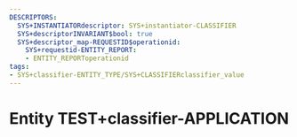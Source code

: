 ```yaml
---
DESCRIPTORS:
  SYS+INSTANTIATORdescriptor: SYS+instantiator-CLASSIFIER
  SYS+descriptorINVARIANT$bool: true
  SYS+descriptor_map-REQUESTID$operationid:
    SYS+requestid-ENTITY_REPORT:
    - ENTITY_REPORToperationid
tags:
- SYS+classifier-ENTITY_TYPE/SYS+CLASSIFIERclassifier_value
---
```

# Entity TEST+classifier-APPLICATION

